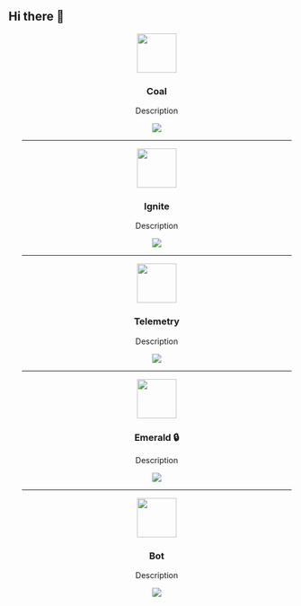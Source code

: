 ## Hi there 👋

<div class="container">
  <ul>
    <div align="center">
      <img width="70" height="70" src="https://i.imgur.com/b0GTJ7i.png" /> 
      <h3>Coal</h3>
      <p align="center">Description</p>
      <a href="https://github.com/Nisru-Projects/NisruCoal"><img src="https://img.shields.io/badge/Nisru-Coal-black"/></a>
    </div>
    <hr />
    <div align="center">
      <img width="70" height="70" src="https://i.imgur.com/uL47LMc.png" /> 
      <h3>Ignite</h3>
      <p align="center">Description</p>
      <a href="https://github.com/Nisru-Projects/NisruIgnite"><img src="https://img.shields.io/badge/Nisru-Ignite-red"/></a>
    </div>
    <hr />
    <div align="center">
      <img width="70" height="70" src="https://i.imgur.com/zCH2bsd.png" /> 
      <h3>Telemetry</h3>
      <p align="center">Description</p>
      <a href="https://github.com/Nisru-Projects/NisruTelemetry"><img src="https://img.shields.io/badge/Nisru-Telemetry-yellow"/></a>
    </div>
    <hr />
    <div align="center">
      <img width="70" height="70" src="https://i.imgur.com/9vhemcd.png" /> 
      <h3>Emerald 🔒</h3>
      <p align="center">Description</p>
      <a href="https://github.com/Nisru-Projects/NisruEmerald"><img src="https://img.shields.io/badge/Nisru-Emerald-green"/></a>
    </div>
    <hr />
    <div align="center">
      <img width="70" height="70" src="https://i.imgur.com/Mu2LaaH.png" /> 
      <h3>Bot</h3>
      <p align="center">Description</p>
      <a href="https://github.com/Nisru-Projects/NisruBot"><img src="https://img.shields.io/badge/Nisru-Bot-purple"/></a>
    </div>
  </ul>
</div>
